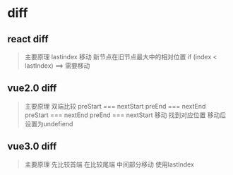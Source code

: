 # diff
## react diff
> 主要原理  lastindex
> 移动 新节点在旧节点最大中的相对位置 if (index < lastIndex) ==> 需要移动

## vue2.0 diff

> 主要原理 双端比较 
preStart === nextStart
preEnd === nextEnd
preStart === nextEnd
preEnd === nextStart
> 移动  找到对应位置 移动后设置为undefiend

## vue3.0 diff
> 主要原理 先比较首端 在比较尾端
> 中间部分移动 使用lastIndex


